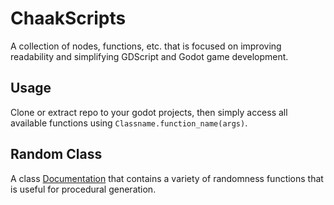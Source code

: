 # ChaakScripts
A collection of nodes, functions, etc. that is focused on improving readability and simplifying GDScript and Godot game development.

## Usage
Clone or extract repo to your godot projects, then simply access all available functions using ``Classname.function_name(args)``.

## Random Class
A class [Documentation](random.md) that contains a variety of randomness functions that is useful for procedural generation.
